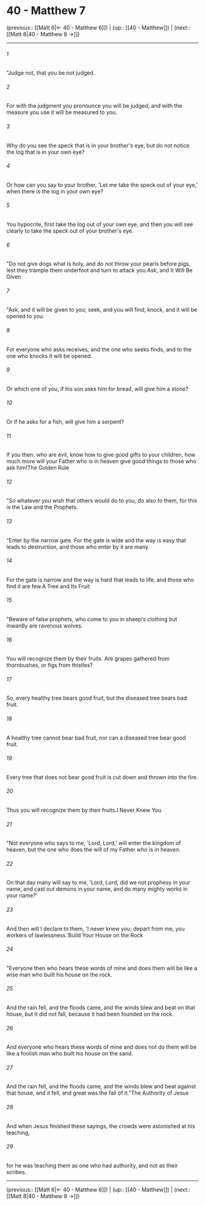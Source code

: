 # 40 - Matthew 7

(previous:: [[Matt 6|← 40 - Matthew 6]]) | (up:: [[40 - Matthew]]) | (next:: [[Matt 8|40 - Matthew 8 →]])

***


###### 1 
"Judge not, that you be not judged. 

###### 2 
For with the judgment you pronounce you will be judged, and with the measure you use it will be measured to you. 

###### 3 
Why do you see the speck that is in your brother's eye, but do not notice the log that is in your own eye? 

###### 4 
Or how can you say to your brother, 'Let me take the speck out of your eye,' when there is the log in your own eye? 

###### 5 
You hypocrite, first take the log out of your own eye, and then you will see clearly to take the speck out of your brother's eye. 

###### 6 
"Do not give dogs what is holy, and do not throw your pearls before pigs, lest they trample them underfoot and turn to attack you.Ask, and It Will Be Given 

###### 7 
"Ask, and it will be given to you; seek, and you will find; knock, and it will be opened to you. 

###### 8 
For everyone who asks receives, and the one who seeks finds, and to the one who knocks it will be opened. 

###### 9 
Or which one of you, if his son asks him for bread, will give him a stone? 

###### 10 
Or if he asks for a fish, will give him a serpent? 

###### 11 
If you then, who are evil, know how to give good gifts to your children, how much more will your Father who is in heaven give good things to those who ask him!The Golden Rule 

###### 12 
"So whatever you wish that others would do to you, do also to them, for this is the Law and the Prophets. 

###### 13 
"Enter by the narrow gate. For the gate is wide and the way is easy that leads to destruction, and those who enter by it are many. 

###### 14 
For the gate is narrow and the way is hard that leads to life, and those who find it are few.A Tree and Its Fruit 

###### 15 
"Beware of false prophets, who come to you in sheep's clothing but inwardly are ravenous wolves. 

###### 16 
You will recognize them by their fruits. Are grapes gathered from thornbushes, or figs from thistles? 

###### 17 
So, every healthy tree bears good fruit, but the diseased tree bears bad fruit. 

###### 18 
A healthy tree cannot bear bad fruit, nor can a diseased tree bear good fruit. 

###### 19 
Every tree that does not bear good fruit is cut down and thrown into the fire. 

###### 20 
Thus you will recognize them by their fruits.I Never Knew You 

###### 21 
"Not everyone who says to me, 'Lord, Lord,' will enter the kingdom of heaven, but the one who does the will of my Father who is in heaven. 

###### 22 
On that day many will say to me, 'Lord, Lord, did we not prophesy in your name, and cast out demons in your name, and do many mighty works in your name?' 

###### 23 
And then will I declare to them, 'I never knew you; depart from me, you workers of lawlessness.'Build Your House on the Rock 

###### 24 
"Everyone then who hears these words of mine and does them will be like a wise man who built his house on the rock. 

###### 25 
And the rain fell, and the floods came, and the winds blew and beat on that house, but it did not fall, because it had been founded on the rock. 

###### 26 
And everyone who hears these words of mine and does not do them will be like a foolish man who built his house on the sand. 

###### 27 
And the rain fell, and the floods came, and the winds blew and beat against that house, and it fell, and great was the fall of it."The Authority of Jesus 

###### 28 
And when Jesus finished these sayings, the crowds were astonished at his teaching, 

###### 29 
for he was teaching them as one who had authority, and not as their scribes.

***

(previous:: [[Matt 6|← 40 - Matthew 6]]) | (up:: [[40 - Matthew]]) | (next:: [[Matt 8|40 - Matthew 8 →]])
